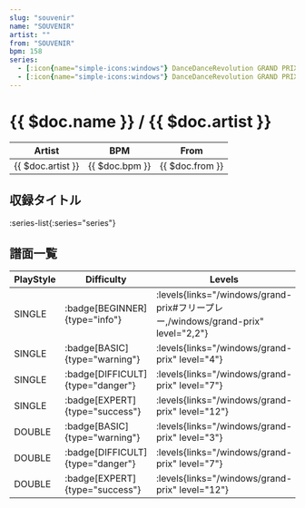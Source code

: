 ```yaml
---
slug: "souvenir"
name: "SOUVENIR"
artist: ""
from: "SOUVENIR"
bpm: 158
series:
  - [:icon{name="simple-icons:windows"} DanceDanceRevolution GRAND PRIX (フリープレー)](/windows/grand-prix#フリープレー)
  - [:icon{name="simple-icons:windows"} DanceDanceRevolution GRAND PRIX (グランプリプレー)](/windows/grand-prix)
---
```


# {{ $doc.name }} / {{ $doc.artist }}

|Artist|BPM|From|
|------|---|----|
|{{ $doc.artist }}|{{ $doc.bpm }}|{{ $doc.from }}|

## 収録タイトル

:series-list{:series="series"}

## 譜面一覧

|PlayStyle|Difficulty|Levels|Notes|Movie|
|---------|----------|------|-----|-----|
|SINGLE| :badge[BEGINNER]{type="info"}| :levels{links="/windows/grand-prix#フリープレー,/windows/grand-prix" level="2,2"}|68/4||
|SINGLE| :badge[BASIC]{type="warning"}| :levels{links="/windows/grand-prix" level="4"}|102/8||
|SINGLE| :badge[DIFFICULT]{type="danger"}| :levels{links="/windows/grand-prix" level="7"}|201/9||
|SINGLE| :badge[EXPERT]{type="success"}| :levels{links="/windows/grand-prix" level="12"}|367/26||
|DOUBLE| :badge[BASIC]{type="warning"}| :levels{links="/windows/grand-prix" level="3"}|90/8||
|DOUBLE| :badge[DIFFICULT]{type="danger"}| :levels{links="/windows/grand-prix" level="7"}|184/7||
|DOUBLE| :badge[EXPERT]{type="success"}| :levels{links="/windows/grand-prix" level="12"}|358/27||
